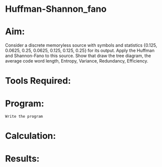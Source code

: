 # Huffman-Shannon_fano
# Aim:
Consider a discrete memoryless source with symbols and statistics {0.125, 0.0625, 0.25, 0.0625, 0.125, 0.125, 0.25} for its output. 
Apply the Huffman and Shannon-Fano to this source. Show that draw the tree diagram, the average code word length, Entropy, Variance, Redundancy, Efficiency.
# Tools Required:
# Program:
`Write the program 
`
# Calculation:
# Results:
